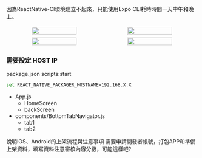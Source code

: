 因為ReactNative-Cl環境建立不起來，只能使用Expo CLI耗時時間一天中午和晚上。

<div style="text-align:center;display:flex;">

   <img style="flex:1; padding: 0.25rem" src="https://i.imgur.com/eWQHNyZ.jpg" width="48%"/>
   <img style="flex:1; padding: 0.25rem" src="https://i.imgur.com/GaZOUR1.jpg" width="48%"/>
   
</div>

<div style="text-align:center;display:flex;">

   <img style="flex:1; padding: 0.25rem" src="https://i.imgur.com/ORbATp8.jpg" width="48%"/>
   <img style="flex:1; padding: 0.25rem" src="https://i.imgur.com/MZ6YqNA.jpg" width="48%"/>
   
</div>


### 需要設定 HOST IP
package.json scripts:start
```sh
set REACT_NATIVE_PACKAGER_HOSTNAME=192.168.X.X
```

+ App.js
    + HomeScreen
    + backScreen
+ components/BottomTabNavigator.js
    + tab1
    + tab2

說明IOS、Android的上架流程與注意事項
需要申請開發者帳號，打包APP和準備上架資料，填寫資料注意審核內容分級，可能這樣吧?
